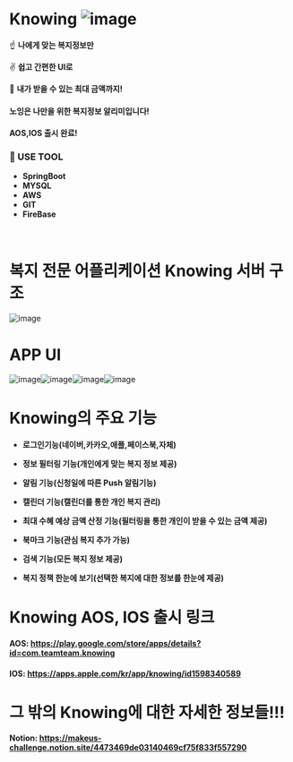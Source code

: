 # Knowing ![image](https://user-images.githubusercontent.com/84491771/159627539-3a7d32ea-0eec-4941-97b7-3d4e32436787.png)

☝️ **나에게 맞는 복지정보만**

✌️ **쉽고 간편한 UI로**

🤟 **내가 받을 수 있는 최대 금액까지!**

#### 노잉은 나만을 위한 복지정보 알리미입니다!
#### AOS,IOS 출시 완료!


### 🥕 USE TOOL

+ **SpringBoot**
+ **MYSQL**
+ **AWS**
+ **GIT**
+ **FireBase**

<br>

# 복지 전문 어플리케이션 Knowing 서버 구조

![image](https://user-images.githubusercontent.com/84491771/159628804-b5ca5f19-7c0a-4ea5-a3dc-c4e195722c3d.png)


# APP UI

![image](https://user-images.githubusercontent.com/84491771/159628955-2f5d5976-8b09-4d3c-9c49-2c2ab7883bc5.png)![image](https://user-images.githubusercontent.com/84491771/159629005-65de3140-293e-4f91-9c88-5387789c0583.png)![image](https://user-images.githubusercontent.com/84491771/159629144-31099634-955f-4317-9d1a-479752b59c4d.png)![image](https://user-images.githubusercontent.com/84491771/159629495-8c927765-f414-4974-8653-6caf1d58be99.png)


# Knowing의 주요 기능

 + **로그인기능(네이버,카카오,애플,페이스북,자체)**
 + **정보 필터링 기능(개인에게 맞는 복지 정보 제공)**
 + **알림 기능(신청일에 따른 Push 알림기능)**
 + **캘린더 기능(캘린더를 통한 개인 복지 관리)**

 + **최대 수혜 예상 금액 산정 기능(필터링을 통한 개인이 받을 수 있는 금액 제공)**
 + **북마크 기능(관심 복지 추가 가능)**
 + **검색 기능(모든 복지 정보 제공)**
 + **복지 정책 한눈에 보기(선택한 복지에 대한 정보를 한눈에 제공)**


 # Knowing AOS, IOS 출시 링크
 #### AOS: https://play.google.com/store/apps/details?id=com.teamteam.knowing
 #### IOS: https://apps.apple.com/kr/app/knowing/id1598340589
 
 # 그 밖의 Knowing에 대한 자세한 정보들!!!
 #### Notion: https://makeus-challenge.notion.site/4473469de03140469cf75f833f557290

